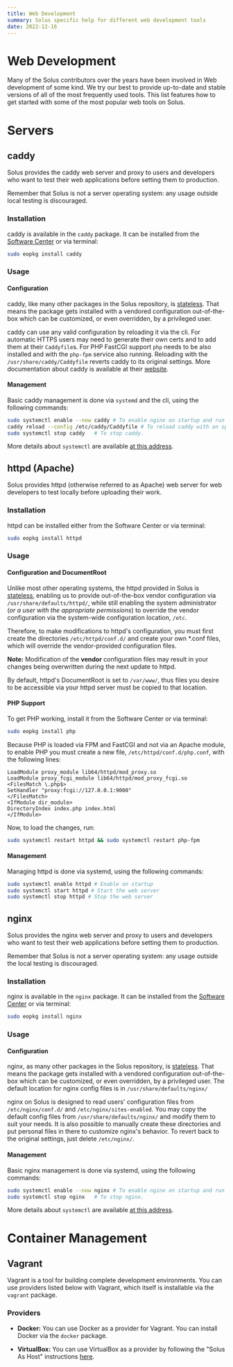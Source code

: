 ```yaml
---
title: Web Development
summary: Solus specific help for different web development tools
date: 2022-12-16
---
```


# Web Development

Many of the Solus contributors over the years have been involved in Web development of some kind. We try our best to provide up-to-date and stable versions of all of the most frequently used tools. This list features how to get started with some of the most popular web tools on Solus.

# Servers

## caddy

Solus provides the caddy web server and proxy to users and developers who want to test their web applications before setting them to production.

Remember that Solus is not a server operating system: any usage outside local testing is discouraged.

### Installation

caddy is available in the `caddy` package. It can be installed from the [Software Center](/quick-start/installing-and-updating-software) or via terminal:

``` bash
sudo eopkg install caddy
```

### Usage

#### Configuration

caddy, like many other packages in the Solus repository, is [stateless](https://clearlinux.org/features/stateless). That means the package gets installed with a vendored configuration out-of-the-box which can be customized, or even overridden, by a privileged user.

caddy can use any valid configuration by reloading it via the cli. For automatic HTTPS users may need to generate their own certs and to add them at their `Caddyfile`s. For PHP FastCGI support `php` needs to be also installed and with the `php-fpm` service also running. Reloading with the `/usr/share/caddy/Caddyfile` reverts caddy to its original settings. More documentation about caddy is available at their [website](https://caddyserver.com/docs/user/).

#### Management

Basic caddy management is done via `systemd` and the cli, using the following commands:

``` bash
sudo systemctl enable --now caddy # To enable nginx on startup and run it immediately.
caddy reload --config /etc/caddy/Caddyfile # To reload caddy with an specified configuration.
sudo systemctl stop caddy   # To stop caddy.
```

More details about `systemctl` are available [at this address](https://www.freedesktop.org/software/systemd/man/systemctl.html).

## httpd (Apache)

Solus provides httpd (otherwise referred to as Apache) web server for web developers to test locally before uploading their work.

### Installation

httpd can be installed either from the Software Center or via terminal:

``` bash
sudo eopkg install httpd
```

### Usage

#### Configuration and DocumentRoot

Unlike most other operating systems, the httpd provided in Solus is [stateless](https://clearlinux.org/features/stateless), enabling us to provide out-of-the-box vendor configuration via `/usr/share/defaults/httpd/`, while still enabling the system administrator (*or a user with the appropriate permissions*) to override the vendor configuration via the system-wide configuration location, `/etc`.

Therefore, to make modifications to httpd's configuration, you must first create the directories `/etc/httpd/conf.d/` and create your own *.conf files, which will override the vendor-provided configuration files. 

**Note:** Modification of the **vendor** configuration files may result in your changes being overwritten during the next update to httpd.

By default, httpd's DocumentRoot is set to `/var/www/`, thus files you desire to be accessible via your httpd server must be copied to that location.

#### PHP Support

To get PHP working, install it from the Software Center or via terminal:

``` bash
sudo eopkg install php
```

Because PHP is loaded via FPM and FastCGI and not via an Apache module, to enable PHP you must create a new file, `/etc/httpd/conf.d/php.conf`, with the following lines:

```
LoadModule proxy_module lib64/httpd/mod_proxy.so
LoadModule proxy_fcgi_module lib64/httpd/mod_proxy_fcgi.so
<FilesMatch \.php$>
SetHandler "proxy:fcgi://127.0.0.1:9000"
</FilesMatch>
<IfModule dir_module>
DirectoryIndex index.php index.html
</IfModule>
```

Now, to load the changes, run:

```bash
sudo systemctl restart httpd && sudo systemctl restart php-fpm
```

#### Management

Managing httpd is done via systemd, using the following commands:

``` bash
sudo systemctl enable httpd # Enable on startup
sudo systemctl start httpd # Start the web server
sudo systemctl stop httpd # Stop the web server
```

## nginx

Solus provides the nginx web server and proxy to users and developers who want to test their web applications before setting them to production.

Remember that Solus is not a server operating system: any usage outside the local testing is discouraged.

### Installation

nginx is available in the `nginx` package. It can be installed from the [Software Center](/quick-start/installing-and-updating-software) or via terminal:

```bash
sudo eopkg install nginx
```

### Usage

#### Configuration

nginx, as many other packages in the Solus repository, is [stateless](https://clearlinux.org/features/stateless). That means the package gets installed with a vendored configuration out-of-the-box which can be customized, or even overridden, by a privileged user. The default location for nginx config files is in `/usr/share/defaults/nginx/`

nginx on Solus is designed to read users' configuration files from `/etc/nginx/conf.d/` and `/etc/nginx/sites-enabled`. You may copy the default config files from `/usr/share/defaults/nginx/` and modify them to suit your needs. It is also possible to manually create these directories and put personal files in there to customize nginx's behavior. To revert back to the original settings, just delete `/etc/nginx/`.

#### Management

Basic nginx management is done via systemd, using the following commands:

```bash
sudo systemctl enable --now nginx # To enable nginx on startup and run it immediately.
sudo systemctl stop nginx   # To stop nginx.
```

More details about `systemctl` are available [at this address](https://www.freedesktop.org/software/systemd/man/systemctl.html).

# Container Management

## Vagrant

Vagrant is a tool for building complete development environments. You can use providers listed below with Vagrant, which itself is installable via the `vagrant` package.

### Providers

- **Docker:** You can use Docker as a provider for Vagrant. You can install Docker via the `docker` package.

- **VirtualBox:** You can use VirtualBox as a provider by following the "Solus As Host" instructions [here](/software/virtualization/virtualbox#solus-as-host).
